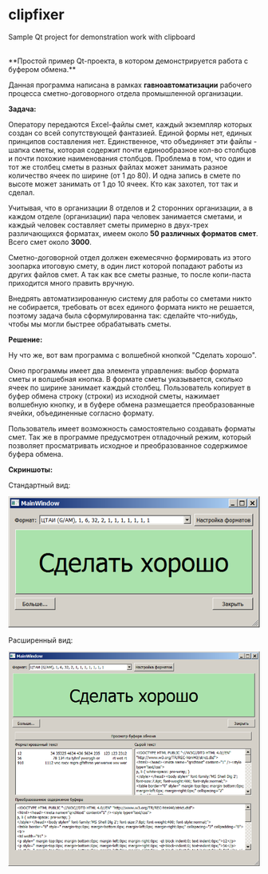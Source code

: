 # clipfixer
Sample Qt project for demonstration work with clipboard

<br>
**Простой пример Qt-проекта, в котором демонстрируется работа с буфером обмена.**

Данная программа написана в рамках **гавноавтоматизации** рабочего процесса сметно-договорного отдела промышленной организации. 

**Задача:**

Оператору передаются Excel-файлы смет, каждый экземпляр которых создан со всей сопутствующей фантазией. 
Единой формы нет, единых принципов составления нет. Единственное, что объединяет эти файлы - шапка сметы,
которая содержит почти единообразное кол-во столбцов и почти похожие наименования столбцов. 
Проблема в том, что один и тот же столбец сметы в разных файлах может занимать 
разное количество ячеек по ширине (от 1 до 80). И одна запись в смете по высоте может занимать от 1 до 10 ячеек.
Кто как захотел, тот так и сделал.

Учитывая, что в организации 8 отделов и 2 сторонних организации, 
а в каждом отделе (организации) пара человек занимается сметами, 
и каждый человек составляет сметы примерно в двух-трех различающихся форматах, 
имеем около **50 различных форматов смет**. 
Всего смет около **3000**.

Сметно-договорной отдел должен ежемесячно формировать из этого зоопарка итоговую смету, в один лист которой попадают работы 
из других файлов смет. А так как все сметы разные, то после копи-паста приходится много править вручную.

Внедрять автоматизированную систему для работы со сметами никто не собирается,
требовать от всех единого формата никто не решается,
поэтому задача была сформулированна так: сделайте что-нибудь, чтобы мы могли быстрее обрабатывать сметы.

**Решение:**

Ну что же, вот вам программа с волшебной кнопкой "Сделать хорошо".

Окно программы имеет два элемента управления: выбор формата сметы и волшебная кнопка. 
В формате сметы указывается, сколько ячеек по ширине занимает каждый столбец.
Пользователь копирует в буфер обмена строку (строки) из исходной сметы, нажимает волшебную кнопку, 
и в буфере обмена размещается преобразованные ячейки, объединенные согласно формату.

Пользователь имеет возможность самостоятельно создавать форматы смет. Так же в программе предусмотрен отладочный режим, 
который позволяет просматривать исходное и преобразованное содержимое буфера обмена.


**Скриншоты:**

Стандартный вид:

![Standart window](/misc/pic/windows_standart.png)

Расширенный вид:

![Full window](/misc/pic/windows_full.png)
